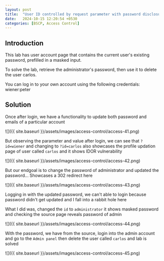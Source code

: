 ```yaml
---
layout: post
title:  "User ID controlled by request parameter with password disclosure"
date:   2024-10-15 12:20:54 +0530
categories: [BSCP, Access Control]
---
```


## Introduction

This lab has user account page that contains the current user's existing password, prefilled in a masked input.

To solve the lab, retrieve the administrator's password, then use it to delete the user carlos.

You can log in to your own account using the following credentials: wiener:peter 

## Solution

Once after login, we have a functionality to update both password and emails of a particular account 

![]({{ site.baseurl }}/assets/images/access-control/access-41.png)

But observing the parameter and value after login, we can see that `?id=wiener` and changing to `?id=carlos` also showcases the profile updation page of user called `carlos` and it shows IDOR vulnerability 

![]({{ site.baseurl }}/assets/images/access-control/access-42.png)

But our endgoal is to change the password of administrator and updated the password... Showcases a 302 redirect here

![]({{ site.baseurl }}/assets/images/access-control/access-43.png)

Logging in with the updated password, we can't able to login because password didn't get updated and I fall into a rabbit hole here 

What I did was, changed the `id` to `administrator` it shows masked password and checking the source page reveals password of admin

![]({{ site.baseurl }}/assets/images/access-control/access-44.png)

With the password, we have from the source, login into the admin account and go to the `Admin panel` then delete the user called `carlos` and lab is solved 

![]({{ site.baseurl }}/assets/images/access-control/access-45.png)